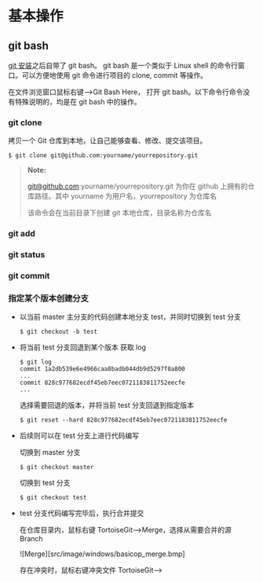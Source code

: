# 基本操作 #

## git bash ##
[git 安装](src/document/windows/tool/git.md)之后自带了 git bash。 git bash 是一个类似于 Linux shell 的命令行窗口。可以方便地使用 git 命令进行项目的 clone, commit 等操作。

在文件浏览窗口鼠标右键-->Git Bash Here， 打开 git bash。以下命令行命令没有特殊说明的，均是在 git bash 中的操作。

### git clone ###
拷贝一个 Git 仓库到本地，让自己能够查看、修改、提交该项目。

``` shell
$ git clone git@github.com:yourname/yourrepository.git
```

>**Note:**
>
> git@github.com:yourname/yourrepository.git 为你在 github 上拥有的仓库路径。其中 yourname 为用户名，yourrepository 为仓库名
>
> 该命令会在当前目录下创建 git 本地仓库，目录名称为仓库名
>

### git add ###

### git status ###

### git commit ###

### 指定某个版本创建分支 ###

+ 以当前 master 主分支的代码创建本地分支 test，并同时切换到 test 分支
   ``` shell
   $ git checkout -b test
   ```

+ 将当前 test 分支回退到某个版本
   获取 log 
   ``` shell
   $ git log
   commit 1a2db539e6e4966caa8badb044db9d5297f8a800
   ...
   commit 828c977682ecdf45eb7eec0721183811752eecfe
   ...
   ```

   选择需要回退的版本，并将当前 test 分支回退到指定版本
   ``` shell
   $ git reset --hard 828c977682ecdf45eb7eec0721183811752eecfe
   ```

+ 后续则可以在 test 分支上进行代码编写
   
   切换到 master 分支
   ```
   $ git checkout master
   ```

   切换到 test 分支
   ```
   $ git checkout test
   ```

+ test 分支代码编写完毕后，执行合并提交

   在仓库目录内，鼠标右键 TortoiseGit-->Merge，选择从需要合并的源 Branch 

   ![Merge][src/image/windows/basicop_merge.bmp]

   存在冲突时，鼠标右键冲突文件 TortoiseGit-->

### ###